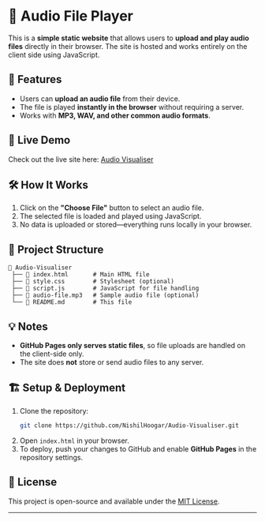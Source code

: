 # 🎵 Audio File Player 

This is a **simple static website** that allows users to **upload and play audio files** directly in their browser. The site is hosted and works entirely on the client side using JavaScript.

## 🚀 Features
- Users can **upload an audio file** from their device.
- The file is played **instantly in the browser** without requiring a server.
- Works with **MP3, WAV, and other common audio formats**.

## 🔗 Live Demo
Check out the live site here: [Audio Visualiser](https://nishilhoogar.github.io/Audio-Visualiser/)

## 🛠️ How It Works
1. Click on the **"Choose File"** button to select an audio file.
2. The selected file is loaded and played using JavaScript.
3. No data is uploaded or stored—everything runs locally in your browser.

## 📂 Project Structure
```
📁 Audio-Visualiser
 ├── 📄 index.html       # Main HTML file
 ├── 📄 style.css        # Stylesheet (optional)
 ├── 📄 script.js        # JavaScript for file handling
 ├── 🎵 audio-file.mp3   # Sample audio file (optional)
 └── 📄 README.md        # This file
```

## 💡 Notes
- **GitHub Pages only serves static files**, so file uploads are handled on the client-side only.
- The site does **not** store or send audio files to any server.

## 🏗️ Setup & Deployment
1. Clone the repository:
   ```sh
   git clone https://github.com/NishilHoogar/Audio-Visualiser.git
   ```
2. Open `index.html` in your browser.
3. To deploy, push your changes to GitHub and enable **GitHub Pages** in the repository settings.

## 📜 License
This project is open-source and available under the [MIT License](LICENSE).

---

